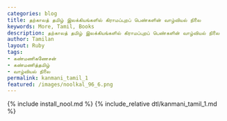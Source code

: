 ```yaml
---  
categories: blog  
title: தற்காலத் தமிழ் இலக்கியங்களில் கிராமப்புறப் பெண்களின் வாழ்வியல் நிலை
keywords: More, Tamil, Books  
description: தற்காலத் தமிழ் இலக்கியங்களில் கிராமப்புறப் பெண்களின் வாழ்வியல் நிலை
author: Tamilan  
layout: Ruby  
tags:     
- கண்மணிகணேசன்
- கண்மணித்தமிழ்
- வாழ்வியல் நிலை
permalink: kanmani_tamil_1  
featured: /images/noolkal_96_6.png  
---  
```

{% include install_nool.md %} 
{% include_relative dtl/kanmani_tamil_1.md %} 
